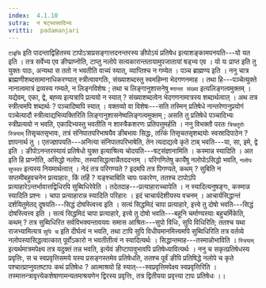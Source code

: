 ```yaml
---
index:  4.1.10
sutra:  न षट्स्वस्रादिभ्यः
vritti:  padamanjari
---
```


`टाबृचि` इति पादन्ताद्विहितस्य टापोऽत्राप्रसङ्गात्तदनन्तरस्य ङीपोऽयं प्रतिषेध इत्याशङ्कामपनयति---यो यत इति । तत्र सर्वेभ्य एव ङीप्प्राप्नोति, टाप्तु नलोपे सत्यकारान्ततायामुपजातायां षड्भ्य एव । यो यः प्राप्त इति तु युक्तः पाठः, अन्यथा स ततो न भवतीति वाच्यं स्यात्, व्याप्तिश्च न गम्येत । पञ्च ब्राह्मण्य इति । ननु चात्र ब्राह्मणीशब्दसामानाधिकरण्यात् स्त्रीत्वावगतिः, संख्याशब्दस्तु स्वमहिम्ना भेदगणनमाह । तथा हि---पञ्चेत्युक्ते नानात्वमात्रं द्रव्यस्य गम्यते, न लिङ्गविशेषः ; तथा च लिङ्गानुशासनेषु `ष्णान्ता संख्या` इत्यलिङ्गत्वमुक्तम् । यद्येवम्, एका, द्वे, बह्व्य इत्यत्रापि प्रत्ययो न स्यात् ? संख्याशब्दत्वेन भेदगणनामात्रस्य शब्दार्थत्वात् । अथ तत्र स्त्रीत्वमपि शब्दार्थः ? पञ्चादिष्वपि स्यात् । वक्तव्यो वा विशेषः---सति तस्मिन् प्रतिषेधे नान्तरेणानुप्रयोगं पञ्चेत्यादौ स्त्रीत्वाद्यभिव्यक्तिरिति लिङ्गानुशासनेष्वलिङ्गत्वमुक्तम् ; असति तु प्रतिषेधे पञ्चादिभ्यः स्त्रीप्रत्ययो न भवति, एकादिभ्यस्तु भवतीति न शास्त्रैकशरणः प्रतिपत्तुमर्हति । ननु विभक्तौ परतः `त्रिचतुरोः स्त्रियाम्` तिसृचतसृभावः, तत्रं संनिपातपरिभाषयैव ङीबभावः सिद्धः, तत्किं तिसृचतसृशब्दयोः स्वस्रादिपाठेन ? ज्ञापनार्थ तु । एतज्ज्ञापयति---अनित्या संनिपातपरिभाषेति, तेन त्यदाद्यत्वे कृते टाब् भवति---या, सा, इमे, द्वे इति ।
ङीपोऽनन्तरस्यायं प्रतिषेधो युक्त इत्याश्रित्य चोदयति---षट्संज्ञानामिति । कस्मान्न स्यादिति । अत इति हि प्राप्नोति, असिद्धो नलोपः, तस्यासिद्धत्वान्नैतददन्तम् । परिगणितेषु कार्येषु नलोपोऽसिद्धो भवति, `नलोपः सुप्स्वर` इत्यस्य नियमार्थत्वात् । नेदं तत्र परिगण्यते ? इदमपि तत्र पिगण्यते, कथम् ? सुबिति न सप्तमीबहुवचनेन प्रत्याहारः, किं तर्हि ? यङ्श्चाबिति चापः पकारेण, ततश्च टापोऽपि प्रत्याहारेऽन्तर्भावात्तद्विधिरपि सुब्विधिरेवेति । तदेतदाह---प्रत्याहाराच्चापेति । न स्यादित्यनुषङ्गः, कस्मान्न स्यादिति प्रश्नः । चापा प्रत्याहारान्न स्यादिति परिहारः । इदं चाचार्यदेशीयस्य वचनम् ।
आचार्यसिद्धान्तं दर्शयितुमेतद् दूषयति---सिद्धं दोषस्त्वित्त्व इति । सत्यं सिद्धमिदं चापा प्रत्याहारे, इत्त्वे तु दोषो भवति---सिद्धं दोषस्त्वित्त्व इति । सत्यं सिद्धमिदं चापा प्रत्याहारे, इत्त्वे तु दोषो भवति---बहूनि चर्माण्यस्याः बहुचर्मिकेति, कथम् ? तत्र सुब्विधिरित सर्वविभक्यन्तावयवः समास आश्रितः---सुपो विधिः, सुपि विधिरिति; ततश्च यथा राजभ्यामित्यत्र `सुपि च` इति दीर्घत्वं न भवति, तथा टापि सुपि विधीयमानमित्त्वमपि सुब्विधिरिति तत्र वर्तव्ये नलोपस्यासिद्धत्वात्कात् पूर्वोऽकारो न भवतीतीत्वं न स्यादित्यर्थः । सिद्धान्तमाह---तस्मान्नोभाविति । `स्त्रियाम्` इत्यर्थमात्रमपेक्ष्य तत्र यदुक्तं तन्न भवति, इत्येवं ङीप्टापावुभावपि प्रतिषेध्यावित्यर्थः । ननु च सकृत्प्रतिषेधस्य प्रवृत्तिः, स च स्वप्रवृत्तिसमये यस्य प्रसङ्गस्तमेव प्रतिषेधति, ततश्च पूर्वं ङीपि प्रतिषिद्धे नलोपे च कृते पश्चात्प्राप्नुवतष्टापः कथं प्रतिषेधः ? आत्माश्रयो हि स्यात्---स्वप्रवृत्तिमपेक्ष्य स्वप्रवृत्तिरिति । तस्मात्तन्त्रावृत्त्येकशेषाणामन्यतमाश्रयणेन द्विरस्य प्रवृत्तिः, तत्र द्वितीयया प्रवृत्त्या टापः प्रतिषेधः ।।
